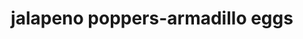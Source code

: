 ---
id: 5e6ba52361dc890014f067d3
servings:
notes: 'jalapeno popper sauce - cowboy kent rollins
½ cup honey
1 packet ranch seasoning mix
3 teaspoons worcestershire sauce
3 teaspoons prepared horseradish
instructions
in a small bowl
 whisk together the ingredients until smooth. serve as a dipping sauce with the poppers.'
directions: 'with a knife
 cut out a long and narrow slit from the top of each pepper to remove the seeds.
keep the stems attached.
roast the peppers over a burner until they just begin to blister and soften.
in a mixing bowl
 combine the cream cheese
 shredded cheese
 roasted garlic and onion powder.
stuff the peppers with cheese mixture.
cut the sausage into 12 equal slices.
take one slice and roll out thinly between two pieces of waxed paper.
place a pepper in the center of sausage round and form around the pepper
 leaving the stem out.
repeat with the remaining peppers and sausage.
place the eggs in a bowl and roll the wrapped peppers in the egg wash then coat generously with the potato flakes.
repeat in the egg wash and potato flakes for a double coating.
add 2 to 3 inches of fry oil to a deep fryer or dutch oven and heat to 350 degrees fry the peppers for about 4 minutes
 turning occasionally
 until a deep golden brown and crispy. remove and let cool slightly on a paper towel or wire rack. serve warm.'
ingredients: '12 jalapenos
3/4 to 1 8-ounce block cream cheese softened
½ cup cheddar shredded cheese or your choice
2 teaspoons roasted garlic minced
2 teaspoons onion powder
1 ½ pounds ground pork sausage
3 large eggs beaten
2 cups instant potato flakes
oil for frying'
rating: 5
ease: time consuming

category:
href: 'https: //kentrollins.com/jalapeno-poppers/'
totalTime:
cookTime:
prepTime:
title: jalapeno poppers-armadillo eggs
path: /jalapeno-poppers-armadillo-eggs
---